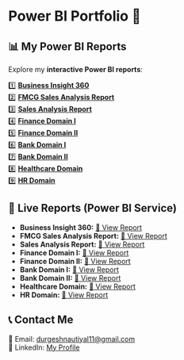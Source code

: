 # Power BI Portfolio 🎯

## 📊 My Power BI Reports
Explore my **interactive Power BI reports**:

1️⃣ **[Business Insight 360](Business_Insight_360/README.md)**  
2️⃣ **[FMCG Sales Analysis Report](FMCG_Sales_Analysis/README.md)**  
3️⃣ **[Sales Analysis Report](Sales_Analysis/README.md)**  
4️⃣ **[Finance Domain I](Finance_Domain_I/README.md)**  
5️⃣ **[Finance Domain II](Finance_Domain_II/README.md)**  
6️⃣ **[Bank Domain I](Bank_Domain_I/README.md)**  
7️⃣ **[Bank Domain II](Bank_Domain_II/README.md)**  
8️⃣ **[Healthcare Domain](Healthcare_Domain/README.md)**  
9️⃣ **[HR Domain](HR_Domain/README.md)**  

## 🔗 Live Reports (Power BI Service)
- **Business Insight 360:** [🔗 View Report](https://app.powerbi.com/view?r=eyJrIjoiYmI1YWM3NjEtNTY2Ni00NTRmLWFjNzAtZGY4M2FmZjViYjc1IiwidCI6ImM2ZTU0OWIzLTVmNDUtNDAzMi1hYWU5LWQ0MjQ0ZGM1YjJjNCJ9)
- **FMCG Sales Analysis Report:** [🔗 View Report](https://app.powerbi.com/view?r=eyJrIjoiOGEyYmM5ZTAtMmYzMS00YzcyLWJkZGYtNzc5OGM4Nzk5NGY0IiwidCI6ImM2ZTU0OWIzLTVmNDUtNDAzMi1hYWU5LWQ0MjQ0ZGM1YjJjNCJ9)
- **Sales Analysis Report:** [🔗 View Report](https://app.powerbi.com/view?r=eyJrIjoiYzgzMGQwNmYtZTRjMS00ZmVmLWFhOTctNTNkNzBmOWVjYWE5IiwidCI6ImM2ZTU0OWIzLTVmNDUtNDAzMi1hYWU5LWQ0MjQ0ZGM1YjJjNCJ9)
- **Finance Domain I:** [🔗 View Report](https://app.powerbi.com/view?r=eyJrIjoiNGNiOGNhZjctYjA5YS00NjMwLWJiYmEtMzVkN2JiYWNmYWM5IiwidCI6ImM2ZTU0OWIzLTVmNDUtNDAzMi1hYWU5LWQ0MjQ0ZGM1YjJjNCJ9)
- **Finance Domain II:** [🔗 View Report](https://app.powerbi.com/view?r=eyJrIjoiOGJmMGYzYjktYTY4ZC00Yzg4LWJmOGItN2VjMjQ1YTkwOWQ5IiwidCI6ImM2ZTU0OWIzLTVmNDUtNDAzMi1hYWU5LWQ0MjQ0ZGM1YjJjNCJ9)
- **Bank Domain I:** [🔗 View Report](https://app.powerbi.com/view?r=eyJrIjoiNzMxODQyOGQtNDAxYS00YTE4LTg2YTItMTNmMWFjMGE3YWM4IiwidCI6ImM2ZTU0OWIzLTVmNDUtNDAzMi1hYWU5LWQ0MjQ0ZGM1YjJjNCJ9)
- **Bank Domain II:** [🔗 View Report](https://app.powerbi.com/view?r=eyJrIjoiZTJhZjg2MGYtMGEyNC00N2Q0LTk4YTItN2NkMWM1Nzg5MjZhIiwidCI6ImM2ZTU0OWIzLTVmNDUtNDAzMi1hYWU5LWQ0MjQ0ZGM1YjJjNCJ9)
- **Healthcare Domain:** [🔗 View Report](https://app.powerbi.com/view?r=eyJrIjoiZWRjOWU1NzEtMjUwMS00ZjU4LThhN2MtZTYzYTRmN2M4YjRiIiwidCI6ImM2ZTU0OWIzLTVmNDUtNDAzMi1hYWU5LWQ0MjQ0ZGM1YjJjNCJ9)
- **HR Domain:** [🔗 View Report](https://app.powerbi.com/view?r=eyJrIjoiMGQyZTY5MWItZWFmNS00NjhmLWIyMmYtMjQ4ZjM2YTQyNGY3IiwidCI6ImM2ZTU0OWIzLTVmNDUtNDAzMi1hYWU5LWQ0MjQ0ZGM1YjJjNCJ9)

## 📞 Contact Me
📧 Email: durgeshnautiyal11@gmail.com  
🔗 LinkedIn: [My Profile](https://www.linkedin.com/in/durgesh-nautiyal-95a866223/)
